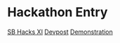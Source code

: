 # Hackathon Entry
[SB Hacks XI](https://sbhacks.com)
[Devpost](https://devpost.com/software/vim-with)
[Demonstration](https://youtu.be/g1rQcN2qltQ)
